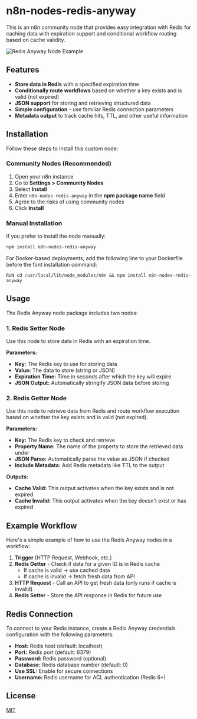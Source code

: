 # n8n-nodes-redis-anyway

This is an n8n community node that provides easy integration with Redis for caching data with expiration support and conditional workflow routing based on cache validity.

![Redis Anyway Node Example](https://example.com/redis-anyway-screenshot.png)

## Features

- **Store data in Redis** with a specified expiration time
- **Conditionally route workflows** based on whether a key exists and is valid (not expired)
- **JSON support** for storing and retrieving structured data
- **Simple configuration** - use familiar Redis connection parameters
- **Metadata output** to track cache hits, TTL, and other useful information

## Installation

Follow these steps to install this custom node:

### Community Nodes (Recommended)

1. Open your n8n instance
2. Go to **Settings > Community Nodes**
3. Select **Install**
4. Enter `n8n-nodes-redis-anyway` in the **npm package name** field
5. Agree to the risks of using community nodes
6. Click **Install**

### Manual Installation

If you prefer to install the node manually:

```bash
npm install n8n-nodes-redis-anyway
```

For Docker-based deployments, add the following line to your Dockerfile before the font installation command:

```
RUN cd /usr/local/lib/node_modules/n8n && npm install n8n-nodes-redis-anyway
```

## Usage

The Redis Anyway node package includes two nodes:

### 1. Redis Setter Node

Use this node to store data in Redis with an expiration time.

**Parameters:**

- **Key:** The Redis key to use for storing data
- **Value:** The data to store (string or JSON)
- **Expiration Time:** Time in seconds after which the key will expire
- **JSON Output:** Automatically stringify JSON data before storing

### 2. Redis Getter Node

Use this node to retrieve data from Redis and route workflow execution based on whether the key exists and is valid (not expired).

**Parameters:**

- **Key:** The Redis key to check and retrieve
- **Property Name:** The name of the property to store the retrieved data under
- **JSON Parse:** Automatically parse the value as JSON if checked
- **Include Metadata:** Add Redis metadata like TTL to the output

**Outputs:**

- **Cache Valid:** This output activates when the key exists and is not expired
- **Cache Invalid:** This output activates when the key doesn't exist or has expired

## Example Workflow

Here's a simple example of how to use the Redis Anyway nodes in a workflow:

1. **Trigger** (HTTP Request, Webhook, etc.)
2. **Redis Getter** - Check if data for a given ID is in Redis cache
   - If cache is valid → use cached data
   - If cache is invalid → fetch fresh data from API
3. **HTTP Request** - Call an API to get fresh data (only runs if cache is invalid)
4. **Redis Setter** - Store the API response in Redis for future use

## Redis Connection

To connect to your Redis instance, create a Redis Anyway credentials configuration with the following parameters:

- **Host:** Redis host (default: localhost)
- **Port:** Redis port (default: 6379)
- **Password:** Redis password (optional)
- **Database:** Redis database number (default: 0)
- **Use SSL:** Enable for secure connections
- **Username:** Redis username for ACL authentication (Redis 6+)

## License

[MIT](LICENSE.md) 